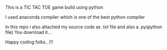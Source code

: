 This is a TIC TAC TOE game build using python

I used anaconda compiler which is one of the best python compiler

In this repo i also attached my source code as .txt file and also a
.py(python file) You download it...

Happy coding folks...!!!
